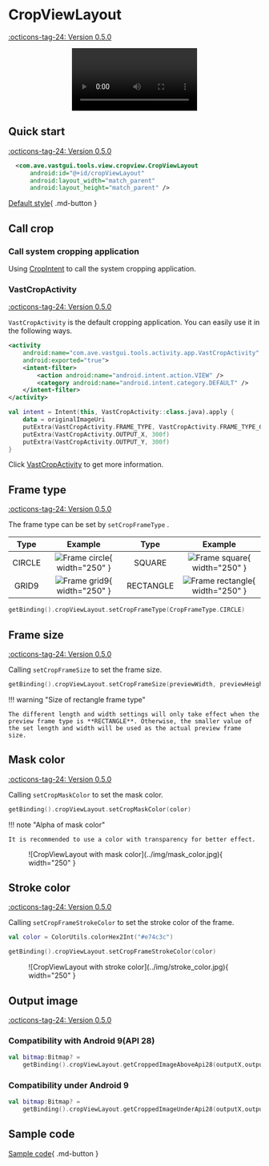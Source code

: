 # CropViewLayout

[:octicons-tag-24: Version 0.5.0](https://ave.entropy2020.cn/version/VastTools/#050)

<center>
    <video width="250" controls="controls" autoplay="autoplay">
        <source src="../img/crop_view_layout.mp4" type="video/mp4">
    </video>
</center>


## Quick start

[:octicons-tag-24: Version 0.5.0](https://ave.entropy2020.cn/version/VastTools/#050)

```xml
  <com.ave.vastgui.tools.view.cropview.CropViewLayout
      android:id="@+id/cropViewLayout"
      android:layout_width="match_parent"
      android:layout_height="match_parent" />
```

[Default style](https://github.com/SakurajimaMaii/Android-Vast-Extension/blob/develop/libraries/VastTools/src/main/res/values/styles.xml){ .md-button }

## Call crop

### Call system cropping application

Using [CropIntent](https://ave.entropy2020.cn/documents/VastTools/core-topics/intent/CropIntent/) to call the system cropping application.

### VastCropActivity

[:octicons-tag-24: Version 0.5.0](https://ave.entropy2020.cn/version/VastTools/#050)

`VastCropActivity` is the default cropping application. You can easily use it in the following ways.

```xml
<activity
    android:name="com.ave.vastgui.tools.activity.app.VastCropActivity"
    android:exported="true">
    <intent-filter>
        <action android:name="android.intent.action.VIEW" />
        <category android:name="android.intent.category.DEFAULT" />
    </intent-filter>
</activity>
```

```kotlin
val intent = Intent(this, VastCropActivity::class.java).apply {
    data = originalImageUri
    putExtra(VastCropActivity.FRAME_TYPE, VastCropActivity.FRAME_TYPE_GRID9)
    putExtra(VastCropActivity.OUTPUT_X, 300f)
    putExtra(VastCropActivity.OUTPUT_Y, 300f)
}
```

Click [VastCropActivity](https://github.com/SakurajimaMaii/Android-Vast-Extension/blob/develop/libraries/VastTools/src/main/kotlin/com/ave/vastgui/tools/activity/app/VastCropActivity.kt) to get more information.

## Frame type

[:octicons-tag-24: Version 0.5.0](https://ave.entropy2020.cn/version/VastTools/#050)

The frame type can be set by `setCropFrameType` .

|Type|Example|Type|Example|
|:-:|:-:|:-:|:-:|
|CIRCLE|![Frame circle](../img/frame_cricle.jpg){ width="250" }|SQUARE|![Frame square](../img/frame_square.jpg){ width="250" }|
|GRID9|![Frame grid9](../img/frame_grid9.jpg){ width="250" }|RECTANGLE|![Frame rectangle](../img/frame_rectangle.jpg){ width="250" }|

```kotlin
getBinding().cropViewLayout.setCropFrameType(CropFrameType.CIRCLE)
```

## Frame size

[:octicons-tag-24: Version 0.5.0](https://ave.entropy2020.cn/version/VastTools/#050)

Calling `setCropFrameSize` to set the frame size.

```kotlin
getBinding().cropViewLayout.setCropFrameSize(previewWidth, previewHeight)
```

!!! warning "Size of rectangle frame type"

    The different length and width settings will only take effect when the preview frame type is **RECTANGLE**. Otherwise, the smaller value of the set length and width will be used as the actual preview frame size.

## Mask color

[:octicons-tag-24: Version 0.5.0](https://ave.entropy2020.cn/version/VastTools/#050)

Calling `setCropMaskColor` to set the mask color.

```kotlin
getBinding().cropViewLayout.setCropMaskColor(color)
```

!!! note "Alpha of mask color"

    It is recommended to use a color with transparency for better effect.

<figure markdown>
  ![CropViewLayout with mask color](../img/mask_color.jpg){ width="250" }
</figure>

## Stroke color

[:octicons-tag-24: Version 0.5.0](https://ave.entropy2020.cn/version/VastTools/#050)

Calling `setCropFrameStrokeColor` to set the stroke color of the frame.

```kotlin
val color = ColorUtils.colorHex2Int("#e74c3c")

getBinding().cropViewLayout.setCropFrameStrokeColor(color)
```

<figure markdown>
  ![CropViewLayout with stroke color](../img/stroke_color.jpg){ width="250" }
</figure>

## Output image

[:octicons-tag-24: Version 0.5.0](https://ave.entropy2020.cn/version/VastTools/#050)

### Compatibility with Android 9(API 28)

```kotlin
val bitmap:Bitmap? = 
    getBinding().cropViewLayout.getCroppedImageAboveApi28(outputX,outputY)
```

### Compatibility under Android 9

```kotlin
val bitmap:Bitmap? =
    getBinding().cropViewLayout.getCroppedImageUnderApi28(outputX,outputY)
```

## Sample code

[Sample code](https://github.com/SakurajimaMaii/Android-Vast-Extension/blob/develop/app/src/main/kotlin/com/ave/vastgui/app/activity/view/CropImageActivity.kt){ .md-button }
